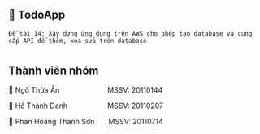 ## 📔 TodoApp

    Đề tài 14: Xây dựng ứng dụng trên AWS cho phép tạo database và cung cấp API để thêm, xóa sửa trên database

#
## Thành viên nhóm

📌 Ngô Thừa Ân $~~~~~~~~~~~~~~~~~~~~~~$ MSSV: 20110144

📌 Hồ Thành Danh $~~~~~~~~~~~~~~~~~~$  MSSV: 20110207

📌 Phan Hoàng Thanh Sơn $~~~~~$ MSSV: 20110714
